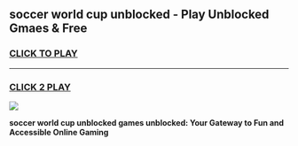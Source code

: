 
## soccer world cup unblocked - Play Unblocked Gmaes & Free
<h3>
<a href="https://news.freeplayer.one?title=soccer_world_cup_unblocked&ref=23F">CLICK TO PLAY</a></h3>
<hr>

<h3>
<a href="https://news.freeplayer.one?title=soccer_world_cup_unblocked&ref=23F">CLICK 2 PLAY</a>
  
</h3>

<a href="https://news.freeplayer.one?title=soccer_world_cup_unblocked&ref=23F/"><img src="https://clearcache.store/games.png"></a>


**soccer world cup unblocked games unblocked: Your Gateway to Fun and Accessible Online Gaming**
